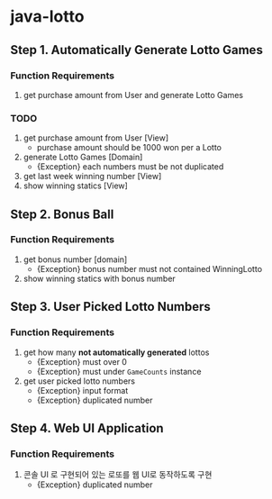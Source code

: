 # java-lotto
## Step 1. Automatically Generate Lotto Games
### Function Requirements
1. get purchase amount from User and generate Lotto Games

### TODO
1. get purchase amount from User [View]
    - purchase amount should be 1000 won per a Lotto
2. generate Lotto Games [Domain]
    - {Exception} each numbers must be not duplicated
3. get last week winning number [View]
4. show winning statics [View]

## Step 2. Bonus Ball
### Function Requirements
1. get bonus number [domain]
    - {Exception} bonus number must not contained WinningLotto
2. show winning statics with bonus number

## Step 3. User Picked Lotto Numbers
### Function Requirements
1. get how many **not automatically generated** lottos
    - {Exception} must over 0
    - {Exception} must under ``GameCounts`` instance
2. get user picked lotto numbers
    - {Exception} input format
    - {Exception} duplicated number

## Step 4. Web UI Application
### Function Requirements
1. 콘솔 UI 로 구현되어 있는 로또를 웹 UI로 동작하도록 구현
    - {Exception} duplicated number
